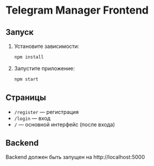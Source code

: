 # Telegram Manager Frontend

## Запуск

1. Установите зависимости:
   ```bash
   npm install
   ```
2. Запустите приложение:
   ```bash
   npm start
   ```

## Страницы
- `/register` — регистрация
- `/login` — вход
- `/` — основной интерфейс (после входа)

## Backend
Backend должен быть запущен на http://localhost:5000
